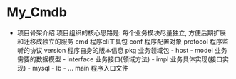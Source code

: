 # My_Cmdb
- 项目骨架介绍
    项目组织的核心思路是: 每个业务模块尽量独立, 方便后期扩展和迁移成独立的服务
		cmd        程序cli工具包
		conf       程序配置对象
		protocol   程序监听的协议
		version    程序自身的版本信息
		pkg        业务领域包
		- host
			- model     业务需要的数据模型
			- interface 业务接口(领域方法)
			- impl      业务具体实现(接口实现)
		- mysql
		- lb
		- ...
		main 程序入口文件